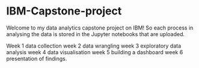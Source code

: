 # IBM-Capstone-project
Welcome to my data analytics capstone project on IBM! 
So each process in analysing the data is stored in the Jupyter notebooks that are uploaded. 

Week 1 data collection 
week 2 data wrangling 
week 3 exploratory data analysis 
week 4 data visualisation 
week 5 building a dashboard 
week 6 presentation of findings.
